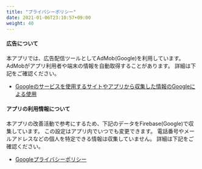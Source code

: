 ```yaml
---
title: "プライバシーポリシー"
date: 2021-01-06T23:10:57+09:00
weight: 40
---
```


#### 広告について

本アプリでは、広告配信ツールとしてAdMob(Google)を利用しています。
AdMobがアプリ利用者や端末の情報を自動取得することがあります。
詳細は下記をご確認ください。

- [Googleのサービスを使用するサイトやアプリから収集した情報のGoogleによる使用](https://policies.google.com/technologies/partner-sites)

#### アプリの利用情報について

本アプリの改善活動で参考にするため、下記のデータをFirebase(Google)で収集しています。
この設定はアプリ内でいつでも変更できます。
電話番号やメールアドレスなどの個人を特定できる情報は収集していません。
詳細は下記をご確認ください。

- [Googleプライバシーポリシー](https://policies.google.com/privacy?hl=ja)
